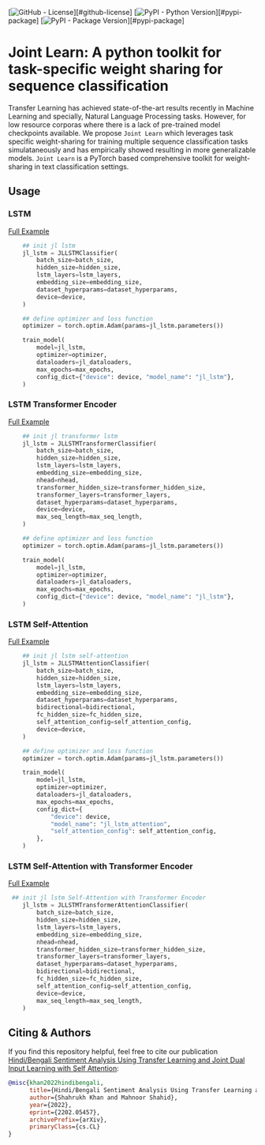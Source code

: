 <!--- BADGES: START --->
[![GitHub - License](https://img.shields.io/github/license/shahrukhx01/joint-learn?logo=github&style=flat&color=green)][#github-license]
[![PyPI - Python Version](https://img.shields.io/pypi/pyversions/sentence-transformers?logo=pypi&style=flat&color=blue)][#pypi-package]
[![PyPI - Package Version](https://img.shields.io/pypi/v/sentence-transformers?logo=pypi&style=flat&color=orange)][#pypi-package]

<!--- BADGES: END --->

# Joint Learn: A python toolkit for task-specific weight sharing for sequence classification

Transfer Learning has achieved state-of-the-art results recently in Machine Learning and specially, Natural Language Processing tasks. However, for low resource corporas where there is a lack of pre-trained model checkpoints available. We propose `Joint Learn` which leverages task specific weight-sharing for training multiple sequence classification tasks simulataneously and has empirically showed resulting in more generalizable models. `Joint Learn` is a PyTorch based comprehensive toolkit for weight-sharing in text classification settings.


## Usage

### LSTM
[Full Example](https://github.com/shahrukhx01/joint-learn/blob/main/joint_learn/examples/hindi_bengali_hasoc_2019/joint_learn_lstm.py)
```python
    ## init jl lstm
    jl_lstm = JLLSTMClassifier(
        batch_size=batch_size,
        hidden_size=hidden_size,
        lstm_layers=lstm_layers,
        embedding_size=embedding_size,
        dataset_hyperparams=dataset_hyperparams,
        device=device,
    )

    ## define optimizer and loss function
    optimizer = torch.optim.Adam(params=jl_lstm.parameters())

    train_model(
        model=jl_lstm,
        optimizer=optimizer,
        dataloaders=jl_dataloaders,
        max_epochs=max_epochs,
        config_dict={"device": device, "model_name": "jl_lstm"},
    )
```

### LSTM Transformer Encoder
[Full Example](https://github.com/shahrukhx01/joint-learn/blob/main/joint_learn/examples/hindi_bengali_hasoc_2019/joint_learn_lstm_transformer.py)
```python
    ## init jl transformer lstm
    jl_lstm = JLLSTMTransformerClassifier(
        batch_size=batch_size,
        hidden_size=hidden_size,
        lstm_layers=lstm_layers,
        embedding_size=embedding_size,
        nhead=nhead,
        transformer_hidden_size=transformer_hidden_size,
        transformer_layers=transformer_layers,
        dataset_hyperparams=dataset_hyperparams,
        device=device,
        max_seq_length=max_seq_length,
    )

    ## define optimizer and loss function
    optimizer = torch.optim.Adam(params=jl_lstm.parameters())

    train_model(
        model=jl_lstm,
        optimizer=optimizer,
        dataloaders=jl_dataloaders,
        max_epochs=max_epochs,
        config_dict={"device": device, "model_name": "jl_lstm"},
    )
```

### LSTM Self-Attention
[Full Example](https://github.com/shahrukhx01/joint-learn/blob/main/joint_learn/examples/hindi_bengali_hasoc_2019/joint_learn_lstm_attention.py)
```python
    ## init jl lstm self-attention
    jl_lstm = JLLSTMAttentionClassifier(
        batch_size=batch_size,
        hidden_size=hidden_size,
        lstm_layers=lstm_layers,
        embedding_size=embedding_size,
        dataset_hyperparams=dataset_hyperparams,
        bidirectional=bidirectional,
        fc_hidden_size=fc_hidden_size,
        self_attention_config=self_attention_config,
        device=device,
    )

    ## define optimizer and loss function
    optimizer = torch.optim.Adam(params=jl_lstm.parameters())

    train_model(
        model=jl_lstm,
        optimizer=optimizer,
        dataloaders=jl_dataloaders,
        max_epochs=max_epochs,
        config_dict={
            "device": device,
            "model_name": "jl_lstm_attention",
            "self_attention_config": self_attention_config,
        },
    )
```

### LSTM Self-Attention with Transformer Encoder
[Full Example](https://github.com/shahrukhx01/joint-learn/blob/main/joint_learn/examples/hindi_bengali_hasoc_2019/joint_learn_lstm_transformer_attention.py)
```python
 ## init jl lstm Self-Attention with Transformer Encoder
    jl_lstm = JLLSTMTransformerAttentionClassifier(
        batch_size=batch_size,
        hidden_size=hidden_size,
        lstm_layers=lstm_layers,
        embedding_size=embedding_size,
        nhead=nhead,
        transformer_hidden_size=transformer_hidden_size,
        transformer_layers=transformer_layers,
        dataset_hyperparams=dataset_hyperparams,
        bidirectional=bidirectional,
        fc_hidden_size=fc_hidden_size,
        self_attention_config=self_attention_config,
        device=device,
        max_seq_length=max_seq_length,
    )
```


## Citing & Authors

If you find this repository helpful, feel free to cite our publication [Hindi/Bengali Sentiment Analysis Using Transfer Learning and Joint Dual Input Learning with Self Attention](https://arxiv.org/abs/2202.05457):


```bibtex
@misc{khan2022hindibengali,
      title={Hindi/Bengali Sentiment Analysis Using Transfer Learning and Joint Dual Input Learning with Self Attention}, 
      author={Shahrukh Khan and Mahnoor Shahid},
      year={2022},
      eprint={2202.05457},
      archivePrefix={arXiv},
      primaryClass={cs.CL}
}
```

